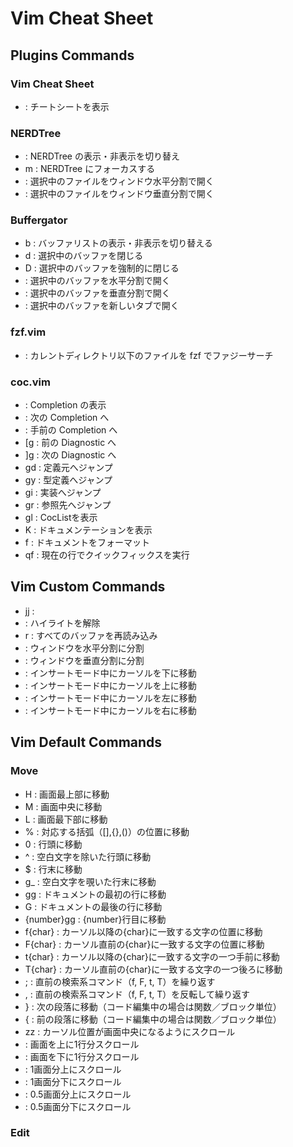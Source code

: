 # Vim Cheat Sheet

## Plugins Commands

### Vim Cheat Sheet

- <Leader><Leader> : チートシートを表示

### NERDTree

- <C-m>            : NERDTree の表示・非表示を切り替え
- <Leader>m        : NERDTree にフォーカスする
- <C-s>            : 選択中のファイルをウィンドウ水平分割で開く
- <C-v>            : 選択中のファイルをウィンドウ垂直分割で開く

### Buffergator

- <Leader>b        : バッファリストの表示・非表示を切り替える
- d                : 選択中のバッファを閉じる
- D                : 選択中のバッファを強制的に閉じる
- <C-s>            : 選択中のバッファを水平分割で開く
- <C-v>            : 選択中のバッファを垂直分割で開く
- <C-t>            : 選択中のバッファを新しいタブで開く

### fzf.vim

- <C-p>            : カレントディレクトリ以下のファイルを fzf でファジーサーチ

### coc.vim

- <C-Space>        : Completion の表示
- <Tab>            : 次の Completion へ
- <S-Tab>          : 手前の Completion へ
- [g               : 前の Diagnostic へ
- ]g               : 次の Diagnostic へ
- gd               : 定義元へジャンプ
- gy               : 型定義へジャンプ
- gi               : 実装へジャンプ
- gr               : 参照先へジャンプ
- gl               : CocListを表示
- K                : ドキュメンテーションを表示
- <Leader>f        : ドキュメントをフォーマット
- <Leader>qf       : 現在の行でクイックフィックスを実行

## Vim Custom Commands

- jj               : <Esc>
- <Esc><Esc>       : ハイライトを解除
- <Leader>r        : すべてのバッファを再読み込み
- <C-s>            : ウィンドウを水平分割に分割
- <C-v>            : ウィンドウを垂直分割に分割
- <C-j>            : インサートモード中にカーソルを下に移動
- <C-k>            : インサートモード中にカーソルを上に移動
- <C-h>            : インサートモード中にカーソルを左に移動
- <C-l>            : インサートモード中にカーソルを右に移動

## Vim Default Commands

### Move

- H                : 画面最上部に移動
- M                : 画面中央に移動
- L                : 画面最下部に移動
- %                : 対応する括弧（[],{},()）の位置に移動
- 0                : 行頭に移動
- ^                : 空白文字を除いた行頭に移動
- $                : 行末に移動
- g_               : 空白文字を覗いた行末に移動
- gg               : ドキュメントの最初の行に移動
- G                : ドキュメントの最後の行に移動
- {number}gg       : {number}行目に移動
- f{char}          : カーソル以降の{char}に一致する文字の位置に移動
- F{char}          : カーソル直前の{char}に一致する文字の位置に移動
- t{char}          : カーソル以降の{char}に一致する文字の一つ手前に移動
- T{char}          : カーソル直前の{char}に一致する文字の一つ後ろに移動
- ;                : 直前の検索系コマンド（f, F, t, T）を繰り返す
- ,                : 直前の検索系コマンド（f, F, t, T）を反転して繰り返す
- }                : 次の段落に移動（コード編集中の場合は関数／ブロック単位）
- {                : 前の段落に移動（コード編集中の場合は関数／ブロック単位）
- zz               : カーソル位置が画面中央になるようにスクロール
- <C-y>            : 画面を上に1行分スクロール
- <C-e>            : 画面を下に1行分スクロール
- <C-b>            : 1画面分上にスクロール
- <C-f>            : 1画面分下にスクロール
- <C-d>            : 0.5画面分上にスクロール
- <C-u>            : 0.5画面分下にスクロール

### Edit
